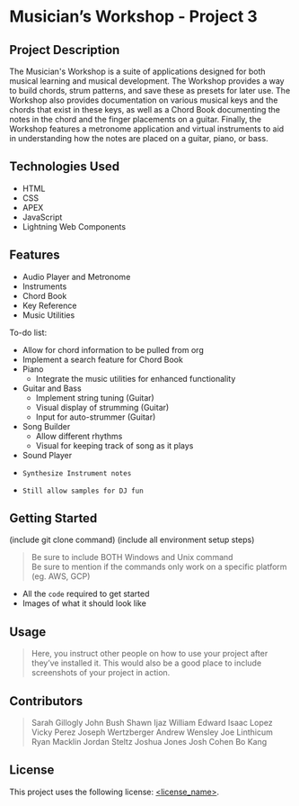 # Musician’s Workshop - Project 3

## Project Description

The Musician's Workshop is a suite of applications designed for both musical learning and musical development. The Workshop provides a way to build chords, strum patterns, and save these as presets for later use. The Workshop also provides documentation on various musical keys and the chords that exist in these keys, as well as a Chord Book documenting the notes in the chord and the finger placements on a guitar. Finally, the Workshop features a metronome application and virtual instruments to aid in understanding how the notes are placed on a guitar, piano, or bass.

## Technologies Used

* HTML
* CSS
* APEX
* JavaScript
* Lightning Web Components

## Features

* Audio Player and Metronome
* Instruments
* Chord Book
* Key Reference
* Music Utilities


To-do list:
* Allow for chord information to be pulled from org
* Implement a search feature for Chord Book
* Piano
   *   Integrate the music utilities for enhanced functionality
* Guitar and Bass
   *   Implement string tuning (Guitar)
   *   Visual display of strumming (Guitar)
   *   Input for auto-strummer (Guitar)
* Song Builder
   *   Allow different rhythms
   *   Visual for keeping track of song as it plays
*   Sound Player
   *     Synthesize Instrument notes
   *     Still allow samples for DJ fun

## Getting Started
   
(include git clone command)
(include all environment setup steps)

> Be sure to include BOTH Windows and Unix command  
> Be sure to mention if the commands only work on a specific platform (eg. AWS, GCP)

- All the `code` required to get started
- Images of what it should look like

## Usage

> Here, you instruct other people on how to use your project after they’ve installed it. This would also be a good place to include screenshots of your project in action.

## Contributors

> Sarah Gillogly
> John Bush
> Shawn Ijaz
> William Edward
> Isaac Lopez
> Vicky Perez
> Joseph Wertzberger
> Andrew Wensley
> Joe Linthicum
> Ryan Macklin
> Jordan Steltz
> Joshua Jones
> Josh Cohen
> Bo Kang


## License

This project uses the following license: [<license_name>](<link>).

